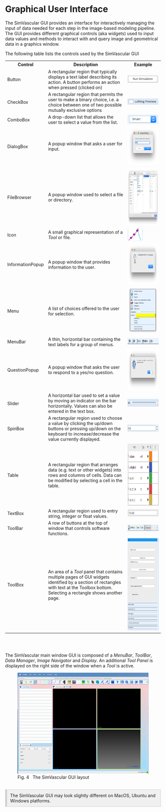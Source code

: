 <h1 id="gui"> Graphical User Interface </h1>

The SimVascular GUI provides an interface for interactively managing the input of data needed for each step in the
image-based modeling pipeline. The GUI provides different graphical controls (aka widgets) used to input data values
and methods to interact with and query image and geometrical data in a graphics window.

The following table lists the controls used by the SimVascular GUI

<table class="table table-bordered" style="width:100%">
  <tr>
    <th> Control </th>
    <th> Description </th>
    <th> Example </th>
  </tr>

  <tr>
    <td> Button </td>
    <td> A rectangular region that typically displays a text label describing its action. 
         A button performs an action when pressed (clicked on)</td>
    <td><img src="/documentation/getting_started/gui/images/gui-button.png" width="100" height="25"> </td>
  </tr>

  <tr>
    <td> CheckBox </td>
    <td> A rectangular region that permits the user to make a binary choice, i.e. a choice between one of two possible mutually 
         exclusive options </td>
    <td><img src="/documentation/getting_started/gui/images/gui-check-box.png" width="100" height="20"> </td>
  </tr>

  <tr>
    <td> ComboBox </td>
    <td> A drop-down list that allows the user to select a value from the list. </td>
    <td> <img src="/documentation/getting_started/gui/images/gui-combo-box.png" width="100" height="30"> </td>
  </tr>

  <tr>
    <td> DialogBox </td>
    <td> A popup window that asks a user for input. </td>
    <td> <img src="/documentation/getting_started/gui/images/gui-dialog.png" width="150" height="125">  </td>
  </tr>

  <tr>
    <td> FileBrowser </td>
    <td> A popup window used to select a file or directory. </td>
    <td> <img src="/documentation/getting_started/gui/images/gui-file-browser.png" width="345" height="186">  </td>
  </tr>

  <tr>
    <td> Icon </td>
    <td> A small graphical representation of a <i>Tool</i> or file. </td>
    <td> <img src="/documentation/getting_started/gui/images/gui-icon.png" width="50" height="40">  </td>
  </tr>

  <tr>
    <td> InformationPopup </td>
    <td> A popup window that provides information to the user. </td>
    <td> <img src="/documentation/getting_started/gui/images/gui-info-popup.png" width="234" height="134">  </td>
  </tr>

  <tr>
    <td> Menu </td> 
    <td> A list of choices offered to the user for selection. </td> 
    <td> <img src="/documentation/getting_started/gui/images/gui-menu.png" width="100" height="150">  </td>
  </tr>

  <tr>
    <td> MenuBar </td> 
    <td> A thin, horizontal bar containing the text labels for a group of menus. 
    <td> <img src="/documentation/getting_started/gui/images/gui-menu-bar.png" width="200" height="20"> </td>
  </tr>

  <tr>
    <td> QuestionPopup </td>
    <td> A popup window that asks the user to respond to a yes/no question. </td>
    <td> <img src="/documentation/getting_started/gui/images/gui-quest-popup.png" width="234" height="134">  </td>
  </tr>

  <tr>
    <td> Slider </td> 
    <td> A horizontal bar used to set a value by moving an indicator on the bar horizontally. 
         Values can also be entered in the text box. </td>
    <td> <img src="/documentation/getting_started/gui/images/gui-slider.png" width="400" height="25">  </td>
  </tr>

  <tr>
    <td> SpinBox </td> 
    <td> A rectangular region used to choose a value by clicking the up/down buttons or pressing up/down on the keyboard 
         to increase/decrease the value currently displayed.
    <td> <img src="/documentation/getting_started/gui/images/gui-spin-box.png" width="200" height="25">  </td>
  </tr>

  <tr>
    <td> Table </td> 
    <td> A rectangular region that arranges data (e.g. text or other widgets) into rows and columns of cells. 
         Data can be modified by selecting a cell in the table. </td>
    <td> <img src="/documentation/getting_started/gui/images/gui-table.png" width="300" height="200">  </td>
  </tr>

  <tr>
    <td> TextBox </td> 
    <td> A rectangular region used to entry string, integer or float values. </td>
    <td> <img src="/documentation/getting_started/gui/images/gui-text-box.png" width="130" height="24">  </td>
  </tr>

  <tr>
    <td> ToolBar </td> 
    <td> A row of buttons at the top of window that controls software functions. </td>
    <td> <img src="/documentation/getting_started/gui/images/gui-tool-bar.png" width="250" height="20">  </td>
  </tr>

  <tr>
    <td> ToolBox </td> 
    <td> An area of a <i>Tool</i> panel that contains multiple pages of GUI widgets identified by a section 
         of rectangles with text at the Toolbox bottom. <br> Selecting a rectangle shows another page. </td>
    <td> <img src="/documentation/getting_started/gui/images/gui-tool-box.png" width="200" height="300">  </td>
  </tr>

</table>

<br> <br>

The SimVascular main window GUI is composed of a _MenuBar_, _ToolBar_, _Data Manager_, _Image Navigator_ and _Display_.
An additional _Tool Panel_ is displayed on the right side of the window when a <i>Tool</i> is active.

<figure>
  <img class="svImg svImgLg"  src="/documentation/getting_started/gui/images/mainwindow.png"> 
  <figcaption class="svCaption">Fig. 4 &nbsp The SimVascular GUI layout</figcaption>
</figure>

<br>

<div style="background-color: #F0F0F0; padding: 10px; border: 1px solid #d0d0d0; border-left: 6px solid #d0d0d0">
The SimVascular GUI may look slightly different on MacOS, Ubuntu and Windows platforms.
</div>
<br> <br>
